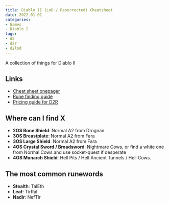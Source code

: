 ```yaml
---
title: Diablo II (LoD / Resurrected) Cheatsheet
date: 2022-01-01
categories:
- Games
- Diablo 2
tags:
- d2
- d2r
- d2lod
---
```


A collection of things for Diablo II

## Links
- [Cheat sheet onepager](https://htmlpreview.github.io/?https://github.com/Michaelangel007/d2_cheat_sheet/blob/master/index.html)
- [Rune finding guide](https://www.icy-veins.com/d2/rune-finding-guide)
- [Pricing guide for D2R](https://www.purediablo.com/forums/threads/pricing-guide-for-d2r-non-ladder.1953/)

## Where can I find X
- **2OS Bone Shield**: Normal A2 from Drognan
- **3OS Breastplate**: Normal A2 from Fara
- **3OS Large Shield**: Normal A2 from Fara
- **4OS Crystal Sword / Broadsword**: Nightmare Cows, or find a white one from Normal Cows and use socket-quest if desperate
- **4OS Monarch Shield**: Hell Pits / Hell Ancient Tunnels / Hell Cows.

## The most common runewords
- **Stealth**: TalEth
- **Leaf**: TirRal
- **Nadir**: NefTir
